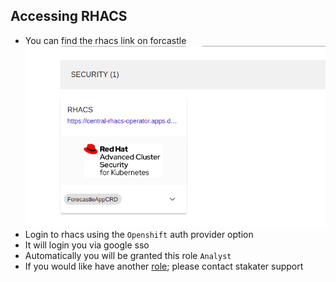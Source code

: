 ## Accessing RHACS

- You can find the rhacs link on forcastle
  ![img.png](./images/rhacs-forecastle.png)
- Login to rhacs using the `Openshift` auth provider option
- It will login you via google sso
- Automatically you will be granted this role `Analyst`
- If you would like have another [role](./02-permissions.md); please contact stakater support